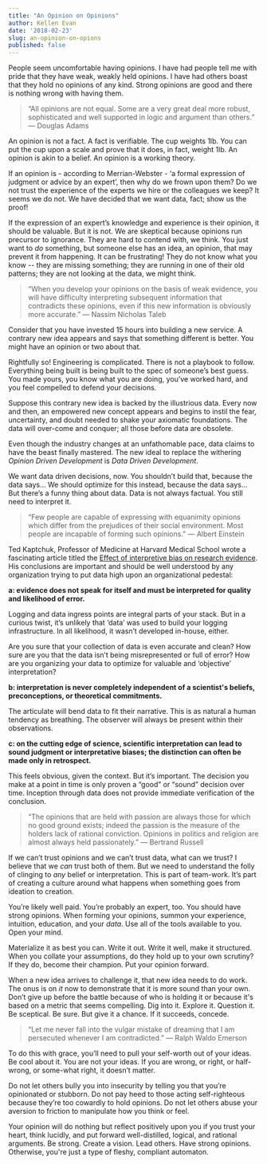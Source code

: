 ```yaml
---
title: "An Opinion on Opinions"
author: Kellen Evan
date: '2018-02-23'
slug: an-opinion-on-opions
published: false
---
```


People seem uncomfortable having opinions. I have had people tell me with pride that they have weak, weakly held opinions. I have had others boast that they hold no opinions of any kind. Strong opinions are good and there is nothing wrong with having them.

> “All opinions are not equal. Some are a very great deal more robust, sophisticated and well supported in logic and argument than others.” ― Douglas Adams

An opinion is not a fact. A fact is verifiable. The cup weights 1lb. You can put the cup upon a scale and prove that it does, in fact, weight 1lb. An opinion is akin to a belief. An opinion is a working theory.

If an opinion is - according to Merrian-Webster - ‘a formal expression of judgment or advice by an expert’, then why do we frown upon them? Do we not trust the experience of the experts we hire or the colleagues we keep? It seems we do not. We have decided that we want data, fact; show us the proof!

If the expression of an expert’s knowledge and experience is their opinion, it should be valuable. But it is not. We are skeptical because opinions run precursor to ignorance. They are hard to contend with, we think. You just want to _do_ something, but someone else has an idea, an opinion, that may prevent it from happening. It can be frustrating! They do not know what you know -- they are missing something; they are running in one of their old patterns; they are not looking at the data, we might think.

> “When you develop your opinions on the basis of weak evidence, you will have difficulty interpreting subsequent information that contradicts these opinions, even if this new information is obviously more accurate.” ― Nassim Nicholas Taleb

Consider that you have invested 15 hours into building a new service. A contrary new idea appears and says that something different is better. You might have an opinion or two about that.

Rightfully so! Engineering is complicated. There is not a playbook to follow. Everything being built is being built to the spec of someone’s best guess. You made yours, you know what you are doing, you’ve worked hard, and you feel compelled to defend your decisions.

Suppose this contrary new idea is backed by the illustrious data. Every now and then, an empowered new concept appears and begins to instil the fear, uncertainty, and doubt needed to shake your axiomatic foundations. The data will over-come and conquer; all those before data are obsolete.  

Even though the industry changes at an unfathomable pace, data claims to have the beast finally mastered. The new ideal to replace the withering _Opinion Driven Development_ is _Data Driven Development_.

We want data driven decisions, now. You shouldn’t build that, because the data says… We should optimize for this instead, because the data says… But there’s a funny thing about data. Data is not always factual. You still need to interpret it.

> “Few people are capable of expressing with equanimity opinions which differ from the prejudices of their social environment. Most people are incapable of forming such opinions." ― Albert Einstein

Ted Kaptchuk, Professor of Medicine at Harvard Medical School wrote a fascinating article titled the [Effect of interpretive bias on research evidence](https://www.ncbi.nlm.nih.gov/pmc/articles/PMC1126323/#ref16). His conclusions are important and should be well understood by any organization trying to put data high upon an organizational pedestal:

**a: evidence does not speak for itself and must be interpreted for quality and likelihood of error.**

Logging and data ingress points are integral parts of your stack. But in a curious twist, it’s unlikely that ‘data’ was used to build your logging infrastructure.  In all likelihood, it wasn’t developed in-house, either.

Are you sure that your collection of data is even accurate and clean? How sure are you that the data isn’t being misrepresented or full of error? How are you organizing your data to optimize for valuable and ‘objective’ interpretation?

**b: interpretation is never completely independent of a scientist's beliefs, preconceptions, or theoretical commitments.**

The articulate will bend data to fit their narrative. This is as natural a human tendency as breathing. The observer will always be present within their observations.

**c: on the cutting edge of science, scientific interpretation can lead to sound judgment or interpretative biases; the distinction can often be made only in retrospect.**

This feels obvious, given the context. But it’s important. The decision you make at a point in time is only proven a “good” or “sound” decision over time. Inception through data does not provide immediate verification of the conclusion.

> “The opinions that are held with passion are always those for which no good ground exists; indeed the passion is the measure of the holders lack of rational conviction. Opinions in politics and religion are almost always held passionately.” ― Bertrand Russell

If we can’t trust opinions and we can’t trust data, what can we trust? I believe that we _can_ trust both of them. But we need to understand the folly of clinging to _any_ belief or interpretation. This is part of team-work. It’s part of creating a culture around what happens when something goes from ideation to creation.  

You’re likely well paid. You’re probably an expert, too. You should have strong opinions. When forming your opinions, summon your experience, intuition, education, and your _data_. Use all of the tools available to you. Open your mind.

Materialize it as best you can. Write it out. Write it well, make it structured.  When you collate your assumptions, do they hold up to your own scrutiny? If they do, become their champion. Put your opinion forward.

When a new idea arrives to challenge it, that new idea needs to do work. The onus is on _it_ now to demonstrate that it is more sound than your own. Don’t give up before the battle because of who is holding it or because it's based on a metric that seems compelling. Dig into it. Explore it. Question it. Be sceptical. Be sure. But give it a chance. If it succeeds, concede.

> “Let me never fall into the vulgar mistake of dreaming that I am persecuted whenever I am contradicted.” ― Ralph Waldo Emerson

To do this with grace, you’ll need to pull your self-worth out of your ideas. Be cool about it. You are not your ideas. If you are wrong, or right, or half-wrong, or some-what right, it doesn’t matter.

Do not let others bully you into insecurity by telling you that you’re opinionated or stubborn. Do not pay heed to those acting self-righteous because they’re too cowardly to hold opinions. Do not let others abuse your aversion to friction to manipulate how you think or feel.

Your opinion will do nothing but reflect positively upon you if you trust your heart, think lucidly, and put forward well-distilled, logical, and rational arguments. Be strong. Create a vision. Lead others. Have strong opinions. Otherwise, you're just a type of fleshy, compliant automaton.
